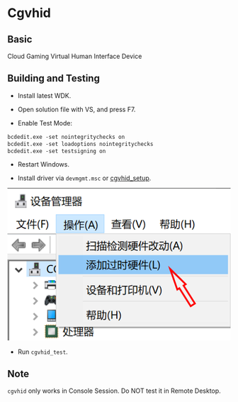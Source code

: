 # Cgvhid

## Basic

Cloud Gaming Virtual Human Interface Device

## Building and Testing

- Install latest WDK.

- Open solution file with VS, and press F7.

- Enable Test Mode:

```
bcdedit.exe -set nointegritychecks on
bcdedit.exe -set loadoptions nointegritychecks
bcdedit.exe -set testsigning on
```

- Restart Windows.

- Install driver via `devmgmt.msc` or [cgvhid_setup](../cgvhid_setup).

![devmgmt.msc](../../../doc/devmgmt.png)

- Run `cgvhid_test`.

## Note

`cgvhid` only works in Console Session. Do NOT test it in Remote Desktop.
